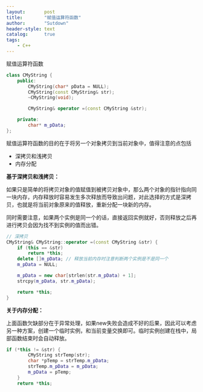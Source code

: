 ```yaml
---
layout:       post
title:        "赋值运算符函数"
author:       "Sutdown"
header-style: text
catalog:      true
tags:
    - C++
---
```


赋值运算符函数
```cpp
class CMyString {
	public:
		CMyString(char* pData = NULL);
		CMyString(const CMyString& str);
		~CMyString(void);

		CMyString& operator =(const CMyString &str);

	private:
		char* m_pData;
};
```

赋值运算符函数的目的在于将另一个对象拷贝到当前对象中，值得注意的点包括

- 深拷贝和浅拷贝
- 内存分配

**基于深拷贝和浅拷贝：**

如果只是简单的将拷贝对象的值赋值到被拷贝对象中，那么两个对象的指针指向同一块内存，内存释放时容易发生多次释放而导致出问题，对此选择的方式是深拷贝，也就是将当前对象原来的值释放，重新分配一块新的内存。

同时需要注意，如果两个实例是同一个的话，直接返回实例就好，否则释放之后再进行拷贝会因为找不到实例的值而出错。

```cpp
// 深拷贝
CMyString& CMyString::operator =(const CMyString &str) {
	if (this == &str)
		return *this;
	delete []m_pData; // 释放当前内存时注意判断两个实例是不是同一个
	m_pData = NULL;

	m_pData = new char[strlen(str.m_pData) + 1];
	strcpy(m_pData, str.m_pData);

	return *this;
}
```

**关于内存分配：**

上面函数欠缺部分在于异常处理，如果new失败会造成不好的后果，因此可以考虑另一种方案，创建一个临时实例，和当前变量交换即可。临时实例创建在栈中，局部函数结束时会自动释放。

```cpp
if (*this != &str) {
		CMyString strTemp(str);
		char *pTemp = strTemp.m_pData;
		strTemp.m_pData = m_pData;
		m_pData = pTemp;
	}
	return *this;
```

